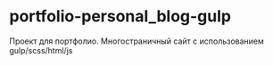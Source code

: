 # portfolio-personal_blog-gulp
Проект для портфолио. Многостраничный сайт с использованием gulp/scss/html/js
